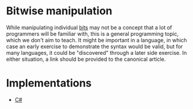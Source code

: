 # Bitwise manipulation

While manipulating individual [bits](../types/bit.md) may not be a concept that a lot of programmers will be familiar with, this is a general programming topic, which we don't aim to teach. It might be important in a language, in which case an early exercise to demonstrate the syntax would be valid, but for many languages, it could be "discovered" through a later side exercise. In either situation, a link should be provided to the canonical article.

# Implementations

- [C#][implementation-csharp]

[implementation-csharp]: ../../languages/csharp/exercises/concept/flag-enums/.docs/introduction.md
